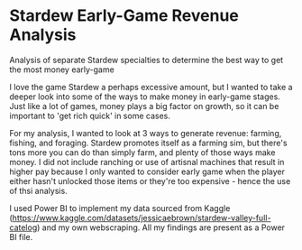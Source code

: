 # Stardew Early-Game Revenue Analysis
Analysis of separate Stardew specialties to determine the best way to get the most money early-game


I love the game Stardew a perhaps excessive amount, but I wanted to take a deeper look into some of the ways to make money in early-game stages. Just like a lot of games, money plays a big factor on growth, so it can be important to 'get rich quick' in some cases. 

For my analysis, I wanted to look at 3 ways to generate revenue: farming, fishing, and foraging. Stardew promotes itself as a farming sim, but there's tons more you can do than simply farm, and plenty of those ways make money. I did not include ranching or use of artisnal machines that result in higher pay because I only wanted to consider early game when the player either hasn't unlocked those items or they're too expensive - hence the use of thsi analysis.

I used Power BI to implement my data sourced from Kaggle (https://www.kaggle.com/datasets/jessicaebrown/stardew-valley-full-catelog) and my own webscraping. All my findings are present as a Power BI file.
